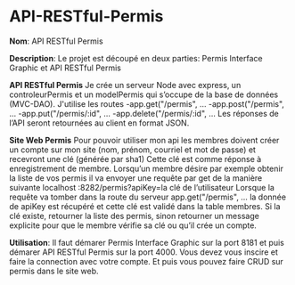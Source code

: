 # API-RESTful-Permis
**Nom**: API RESTful Permis

**Description**: Le projet est découpé en deux parties: Permis Interface Graphic et API RESTful Permis

**API RESTful Permis**
Je crée un serveur Node avec express, un controleurPermis et un modelPermis
qui s’occupe de la base de données (MVC-DAO). J'utilise les routes
-app.get("/permis", …
-app.post("/permis", …
-app.put("/permis/:id", …
-app.delete("/permis/:id", …
Les réponses de l’API seront retournées au client en format JSON.

**Site Web Permis**
Pour pouvoir utiliser mon api les membres doivent créer un compte sur mon site (nom,
prénom, courriel et mot de passe) et recevront une clé (générée par sha1)
Cette clé est comme réponse à enregistrement de membre.
Lorsqu’un membre désire par exemple obtenir la liste de vos permis il va envoyer une
requête par get de la manière suivante
localhost :8282/permis?apiKey=la clé de l’utilisateur
Lorsque la requête va tomber dans la route du serveur app.get("/permis", … 
la donnée de apiKey est récupéré et cette clé est validé dans la table membres. Si la clé existe, 
retourner la liste des permis, sinon retourner un message explicite
pour que le membre vérifie sa clé ou qu’il crée un compte.

**Utilisation**: Il faut démarer Permis Interface Graphic sur la port 8181 et puis démarer API RESTful Permis sur la port 4000. 
Vous devez vous inscire et faire la connection avec votre compte. Et puis vous pouvez faire CRUD sur permis dans le site web.
